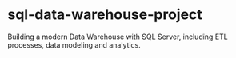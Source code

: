 # sql-data-warehouse-project
Building a modern Data Warehouse with SQL Server, including ETL processes, data modeling and analytics. 
